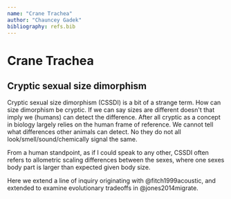 ```yaml
---
name: "Crane Trachea"
author: "Chauncey Gadek"
bibliography: refs.bib  
---
```


# Crane Trachea

## Cryptic sexual size dimorphism

Cryptic sexual size dimorphism (CSSDI) is a bit of a strange term. How can size dimorphism be cryptic. If we can say sizes are different doesn't that imply we (humans) can detect the difference. After all cryptic as a concept in biology largely relies on the human frame of reference. We cannot tell what differences other animals can detect. No they do not all look/smell/sound/chemically signal the same. 

From a human standpoint, as if I could speak to any other, CSSDI often refers to allometric scaling differences between the sexes, where one sexes body part is larger than expected given body size.

Here we extend a line of inquiry originating with @fitch1999acoustic, and extended to examine evolutionary tradeoffs in @jones2014migrate.